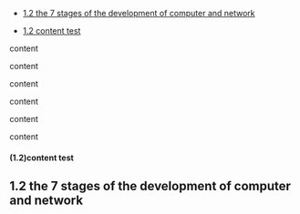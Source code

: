 
* [1.2 the 7 stages of the development of computer and network](#1.2-the-7-stages-of-the-development-of-computer-and-network)

* [1.2 content test](#(1.2)content-test)


content

content

content

content

content

content

#### (1.2)content test





## 1.2 the 7 stages of the development of computer and network
